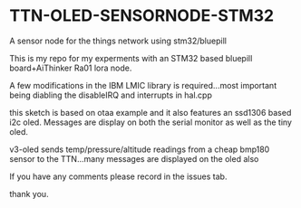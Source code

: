# TTN-OLED-SENSORNODE-STM32
A sensor node for the things network using stm32/bluepill

This is my repo for my experments with an STM32 based bluepill board+AiThinker Ra01 lora node.

A few modifications in the IBM LMIC library is required...most important being diabling the disableIRQ and interrupts in hal.cpp



this sketch is based on otaa example and it also features an ssd1306 based i2c oled. Messages are display on both the serial monitor as well as the tiny oled.

v3-oled sends temp/pressure/altitude readings from a cheap bmp180 sensor to the TTN...many messages are displayed on the oled also

If you have any comments please record in the issues tab.

thank you.
